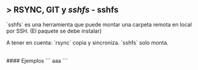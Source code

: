 ## > RSYNC, GIT y *sshfs* - sshfs
<p>`sshfs` es una herramienta que puede montar una carpeta remota en local por SSH. (El paquete se debe instalar)</p>
<p>A tener en cuenta: `rsync` copia y sincroniza. `sshfs` solo monta.</p>
<div>
<br>
#### Ejemplos
```
aaa
```
</div> <!-- .element: class="fragment fade-left" -->
